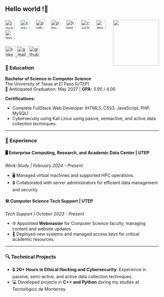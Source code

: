 <h2 align="left">Hello world !👋</h2>

###

<img align="right" height="150" src="https://media.giphy.com/media/ktN2lM4lUkIZ4y4LzK/giphy.gif" />

###

<div align="left">
  <img src="https://cdn.jsdelivr.net/gh/devicons/devicon/icons/java/java-original.svg" height="30" alt="java logo"  />
  <img width="12" />
  <img src="https://cdn.jsdelivr.net/gh/devicons/devicon/icons/cplusplus/cplusplus-original.svg" height="30" alt="cplusplus logo"  />
  <img width="12" />
  <img src="https://cdn.jsdelivr.net/gh/devicons/devicon/icons/python/python-original.svg" height="30" alt="python logo"  />
  <img width="12" />
  <img src="https://cdn.jsdelivr.net/gh/devicons/devicon/icons/php/php-original.svg" height="30" alt="php logo"  />
  <img width="12" />
  <img src="https://cdn.jsdelivr.net/gh/devicons/devicon/icons/html5/html5-original.svg" height="30" alt="html5 logo"  />
  <img width="12" />
  <img src="https://cdn.jsdelivr.net/gh/devicons/devicon/icons/css3/css3-original.svg" height="30" alt="css3 logo"  />
  <img width="12" />
  <img src="https://cdn.jsdelivr.net/gh/devicons/devicon/icons/mysql/mysql-original.svg" height="30" alt="mysql logo"  />
  <img width="12" />
  <img src="https://cdn.jsdelivr.net/gh/devicons/devicon/icons/mongodb/mongodb-original.svg" height="30" alt="mongodb logo"  />
</div>

###

<div align="left">
  <a href="https://linkedin.com/in/hugo-emilio-cabrera" target="_blank">
    <img src="https://img.shields.io/static/v1?message=LinkedIn&logo=linkedin&label=&color=0077B5&logoColor=white&labelColor=&style=for-the-badge" height="35" alt="linkedin logo"  />
  </a>
  <a href="mailto:hecabrera@miners.utep.edu" target="_blank">
    <img src="https://img.shields.io/static/v1?message=Gmail&logo=gmail&label=&color=D14836&logoColor=white&labelColor=&style=for-the-badge" height="35" alt="gmail logo"  />
  </a>
  <a href="https://github.com/hugocaav" target="_blank">
    <img src="https://img.shields.io/static/v1?message=GitHub&logo=github&label=&color=181717&logoColor=white&labelColor=&style=for-the-badge" height="35" alt="github logo"  />
  </a>
</div>

###

### 📜 Education

**Bachelor of Science in Computer Science**  
The University of Texas at El Paso (UTEP)  
📅 Anticipated Graduation: May 2027 | **GPA:** 3.90 / 4.00

**Certifications:**  
- Complete FullStack Web Developer (HTML5, CSS3, JavaScript, PHP, MySQL)
- Cybersecutiy using Kali Linux using pasive, semiactive, and active data collection techniques. 

---

<h3>💼 Experience</h3>

#### 🖥️ Enterprise Computing, Research, and Academic Data Center | UTEP  
*Work-Study | February 2024 - Present*  
- 🖥️ Managed virtual machines and supported HPC operations.
- 🔒 Collaborated with server administrators for efficient data management and security.

#### 🛠️ Computer Science Tech Support | UTEP  
*Tech Support | October 2023 - Present*  
- 🌐 Appointed **Webmaster** for Computer Science faculty, managing content and website updates.
- 🔑 Deployed new systems and managed access keys for critical academic resources.

---

### 🔍 Technical Projects

- 🔒 **20+ Hours in Ethical Hacking and Cybersecurity**: Experience in passive, semi-active, and active data collection techniques.
- 💻 Developed projects in **C++ and Python** during my studies at Tecnológico de Monterrey.
